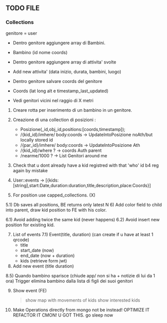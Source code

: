 ## TODO FILE

### Collections

genitore = user

*   Dentro genitore aggiungere array di Bambini.
*   Bambino (id nome coords)

*   Dentro genitore aggiungere array di attivita' svolte
*   Add new attivita' (data inizio, durata, bambini, luogo)
*   Dentro genitore salvare coords del genitore

*   Coords (lat long alt e timestamp_last_updated)
*   Vedi genitori vicini nel raggio di X metri


1) Creare rotta per inserimento di un bambino in un genitore.
2) Creazione di una collection di posizioni :
    - Posizione(_id,obj_id,positions:[coords,timestamp]);
    - /{kid_id}/imhere/ body:coords -> UpdateIntoPosizione noAth/but locally stored id
    - /{par_id}/imhere/ body:coords -> UpdateIntoPosizione Ath
    - /{kid_id}/where ? -> coords Auth parent
    - /nearme/1000 ? -> List<coords> Genitori around me

4) Check that u dont already have a kid registred with that 'who' id b4 reg again by mistake

3) User::events ->
[{kids:[string],start:Date,duration:duration,title,description,place:Coords}]

5) For position use capped_collections. (X)

5.1) Db saves all positions, BE returns only latest N
6) Add color field to child into parent, draw kid
position to FE with his color.

6.1) Avoid adding twice the same kid (never happens)
6.2) Avoid insert new position for existing kid.


7) List of events
7.1) Event(title, duration)
    (can create if u have at least 1 qrcode)
    - title
    - start_date (now)
    - end_date (now + duration)
    - kids (retrieve form jwt)
8) Add new event (title duration)

8.5) Quando bambino sparisce (chiude app/ non si ha + notizie di lui da 1 ora)
    Trigger elimina bambino dalla lista di figli dei suoi genitori

9) Show event (FE)
    > show map with movements of kids
    > show interested kids

8) Make Operations directly from mongo not be instead!
OPTIMIZE IT
REFACTOR IT
CMON! U GOT THIS. go sleep now
